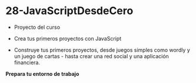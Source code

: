 # 28-JavaScriptDesdeCero
- Proyecto del curso

- Crea tus primeros proyectos con JavaScript

- Construye tus primeros proyectos, desde juegos simples como wordly y un juego de cartas - hasta crear una red social y una aplicación financiera.

**Prepara tu entorno de trabajo**